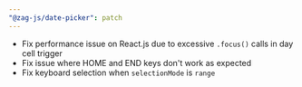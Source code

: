 ```yaml
---
"@zag-js/date-picker": patch
---
```


- Fix performance issue on React.js due to excessive `.focus()` calls in day cell trigger
- Fix issue where HOME and END keys don't work as expected
- Fix keyboard selection when `selectionMode` is `range`
